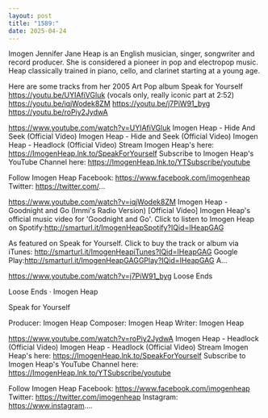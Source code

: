 ```yaml
---
layout: post
title: "1589:"
date: 2025-04-24
---
```


Imogen Jennifer Jane Heap is an English musician, singer, songwriter and record producer. She is considered a pioneer in pop and electropop music. Heap classically trained in piano, cello, and clarinet starting at a young age.

Here are some tracks from her 2005 Art Pop album Speak for Yourself
https://youtu.be/UYIAfiVGluk (vocals only, really iconic part at 2:52)
https://youtu.be/iqjWodek8ZM
https://youtu.be/j7PiW91_byg
https://youtu.be/roPiy2JydwA

https://www.youtube.com/watch?v=UYIAfiVGluk
Imogen Heap - Hide And Seek (Official Video)
Imogen Heap - Hide and Seek (Official Video)
Imogen Heap - Headlock (Official Video)
Stream Imogen Heap's here: https://ImogenHeap.lnk.to/SpeakForYourself
Subscribe to Imogen Heap's YouTube Channel here: https://ImogenHeap.lnk.to/YTSubscribe/youtube

Follow Imogen Heap 
Facebook: https://www.facebook.com/imogenheap 
Twitter: https://twitter.com/...

https://www.youtube.com/watch?v=iqjWodek8ZM
Imogen Heap - Goodnight and Go (Immi's Radio Version) [Official Video]
Imogen Heap's official music video for 'Goodnight and Go'. Click to listen to Imogen Heap on Spotify:http://smarturl.it/ImogenHeapSpotify?IQid=IHeapGAG

As featured on Speak for Yourself. Click to buy the track or album via iTunes:
http://smarturl.it/ImogenHeapiTunes?IQid=IHeapGAG
Google Play:http://smarturl.it/ImogenHeapGAGGPlay?IQid=IHeapGAG
A...

https://www.youtube.com/watch?v=j7PiW91_byg
Loose Ends

Loose Ends · Imogen Heap

Speak for Yourself



Producer: Imogen Heap
Composer: Imogen Heap
Writer: Imogen Heap


https://www.youtube.com/watch?v=roPiy2JydwA
Imogen Heap - Headlock (Official Video)
Imogen Heap - Headlock (Official Video)
Stream Imogen Heap's here: https://ImogenHeap.lnk.to/SpeakForYourself
Subscribe to Imogen Heap's YouTube Channel here: https://ImogenHeap.lnk.to/YTSubscribe/youtube

Follow Imogen Heap 
Facebook: https://www.facebook.com/imogenheap 
Twitter: https://twitter.com/imogenheap 
Instagram: https://www.instagram....
